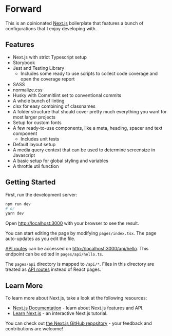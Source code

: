 # Forward

This is an opinionated [Next.js](https://nextjs.org/) boilerplate that features a bunch of configurations that I enjoy developing with.

## Features

- Next.js with strict Typescript setup
- Storybook
- Jest and Testing Library
  - Includes some ready to use scripts to collect code coverage and open the coverage report
- SASS
- normalize.css
- Husky with Commitlint set to conventional commits
- A whole bunch of linting
- clsx for easy combining of classnames
- A folder structure that should cover pretty much everything you want for most larger projects
- Setup for custom fonts
- A few ready-to-use components, like a meta, heading, spacer and text component
  - Includes unit tests
- Default layout setup
- A media query context that can be used to determine screensize in Javascript
- A basic setup for global styling and variables
- A throttle util function

## Getting Started

First, run the development server:

```bash
npm run dev
# or
yarn dev
```

Open [http://localhost:3000](http://localhost:3000) with your browser to see the result.

You can start editing the page by modifying `pages/index.tsx`. The page auto-updates as you edit the file.

[API routes](https://nextjs.org/docs/api-routes/introduction) can be accessed on [http://localhost:3000/api/hello](http://localhost:3000/api/hello). This endpoint can be edited in `pages/api/hello.ts`.

The `pages/api` directory is mapped to `/api/*`. Files in this directory are treated as [API routes](https://nextjs.org/docs/api-routes/introduction) instead of React pages.

## Learn More

To learn more about Next.js, take a look at the following resources:

- [Next.js Documentation](https://nextjs.org/docs) - learn about Next.js features and API.
- [Learn Next.js](https://nextjs.org/learn) - an interactive Next.js tutorial.

You can check out [the Next.js GitHub repository](https://github.com/vercel/next.js/) - your feedback and contributions are welcome!
